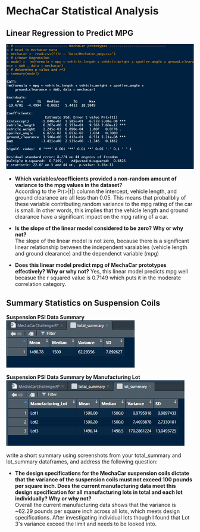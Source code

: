 # MechaCar Statistical Analysis

## Linear Regression to Predict MPG
![linearmodel](https://github.com/nsmeltz/Module_15_Challenge/blob/d91b0f135c2e69c5bba27c4811f837824c3713a0/Images/linearmodel.jpg)

  - **Which variables/coefficients provided a non-random amount of variance to the mpg values in the dataset?**                               
    According to the Pr(>|t|) column the intercept, vehicle length, and ground clearance are all less than 0.05. This means that probalibliy of these variable
    contributing random variance to the mpg rating of the car is small. In other words, this implies that the vehicle length and ground clearance have a significant
    impact on the mpg rating of a car. 
    
  - **Is the slope of the linear model considered to be zero? Why or why not?**                                   
    The slope of the linear model is not zero, because there is a significant linear relationship between the independent varaiables (vehicle length and ground
    clearance) and the dependenct variable (mpg)

  - **Does this linear model predict mpg of MechaCar prototypes effectively? Why or why not?**
    Yes, this linear model predicts mpg well becasue the r squared value is 0.7149 which puts it in the moderate correlation category. 


## Summary Statistics on Suspension Coils

**Suspension PSI Data Summary**                         
![total_summary](https://github.com/nsmeltz/Module_15_Challenge/blob/d91b0f135c2e69c5bba27c4811f837824c3713a0/Images/total_summary.jpg)

**Suspension PSI Data Summary by Manufacturing Lot**                            
![lot_summary](https://github.com/nsmeltz/Module_15_Challenge/blob/d91b0f135c2e69c5bba27c4811f837824c3713a0/Images/lot_summary.jpg)


write a short summary using screenshots from your total_summary and lot_summary dataframes, and address the following question:

  - **The design specifications for the MechaCar suspension coils dictate that the variance of the suspension coils must not exceed 100 pounds per square inch. Does the
    current manufacturing data meet this design specification for all manufacturing lots in total and each lot individually? Why or why not?**                  
    Overall the current manufacturing data shows that the variance is ~62.29 pounds per square inch across all lots, which meets design specifications. After
    investigating individual lots though I found that Lot 3's variance exceed the limit and needs to be looked into. 
    
